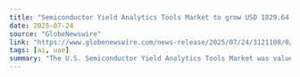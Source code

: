 ```yaml
---
title: "Semiconductor Yield Analytics Tools Market to grow USD 1829.64 million by 2032, at a CAGR of 8.72% | SNS Insider"
date: 2025-07-24
source: "GlobeNewswire"
link: "https://www.globenewswire.com/news-release/2025/07/24/3121108/0/en/Semiconductor-Yield-Analytics-Tools-Market-to-grow-USD-1829-64-million-by-2032-at-a-CAGR-of-8-72-SNS-Insider.html"
tags: [ai, uae]
summary: "The U.S. Semiconductor Yield Analytics Tools Market was valued at USD 213.04 million in 2024 and is projected to reach USD 357.05 million by 2032, expanding at a CAGR of 6.74% during the forecast period from 2025 to 2032. The U.S. Semiconductor Yield Analytic…"
---
```


